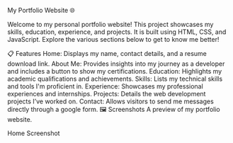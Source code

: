 My Portfolio Website 🌐

Welcome to my personal portfolio website! This project showcases my skills, education, experience, and projects. It is built using HTML, CSS, and JavaScript. Explore the various sections below to get to know me better!

📋 Features
Home: Displays my name, contact details, and a resume download link.
About Me: Provides insights into my journey as a developer and includes a button to show my certifications.
Education: Highlights my academic qualifications and achievements.
Skills: Lists my technical skills and tools I'm proficient in.
Experience: Showcases my professional experiences and internships.
Projects: Details the web development projects I’ve worked on.
Contact: Allows visitors to send me messages directly through a google form.
🖼️ Screenshots
A preview of my portfolio website.

Home Screenshot
